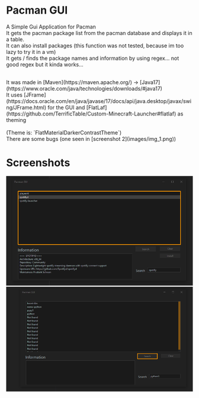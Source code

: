 # Pacman GUI
A Simple Gui Application for Pacman<br>
It gets the pacman package list from the pacman database and displays it in a table.<br>
It can also install packages (this function was not tested, because im too lazy to try it in a vm)<br>
It gets / finds the package names and information by using regex... not good regex but it kinda works...
<br>

<br>
It was made in [Maven](https://maven.apache.org/) -> [Java17](https://www.oracle.com/java/technologies/downloads/#java17)<br>
It uses [JFrame](https://docs.oracle.com/en/java/javase/17/docs/api/java.desktop/javax/swing/JFrame.html) for the GUI and [FlatLaf](https://github.com/TerrificTable/Custom-Minecraft-Launcher#flatlaf) as theming<br>
<br>
(Theme is: `FlatMaterialDarkerContrastTheme`)

<br>
There are some bugs (one seen in [screenshot 2](images/img_1.png))


# Screenshots
![img.png](images/img.png)<br>
![img_1.png](images/img_1.png)